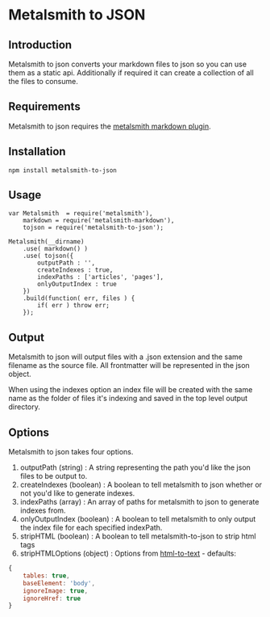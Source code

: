 # Metalsmith to JSON

## Introduction

Metalsmith to json converts your markdown files to json so you can use them as a static api.
Additionally if required it can create a collection of all the files to consume.

## Requirements

Metalsmith to json requires the [metalsmith markdown plugin](https://www.npmjs.com/package/metalsmith-markdown).

## Installation

`npm install metalsmith-to-json`

## Usage

```
var Metalsmith  = require('metalsmith'),
    markdown = require('metalsmith-markdown'),
    tojson = require('metalsmith-to-json');

Metalsmith(__dirname)
    .use( markdown() )
    .use( tojson({
        outputPath : '',
        createIndexes : true,
        indexPaths : ['articles', 'pages'],
        onlyOutputIndex : true
    })
    .build(function( err, files ) {
        if( err ) throw err;
    });
```

## Output

Metalsmith to json will output files with a .json extension and the same filename as the source file.
All frontmatter will be represented in the json object.

When using the indexes option an index file will be created with the same name as the folder of files it's indexing and saved in the top level output directory.

## Options

Metalsmith to json takes four options.

1. outputPath (string) : A string representing the path you'd like the json files to be output to.
2. createIndexes (boolean) : A boolean to tell metalsmith to json whether or not you'd like to generate indexes.
3. indexPaths (array) : An array of paths for metalsmith to json to generate indexes from.
4. onlyOutputIndex (boolean) : A boolean to tell metalsmith to only output the index file for each specified indexPath.
5. stripHTML (boolean) : A boolean to tell metalsmith-to-json to strip html tags
6. stripHTMLOptions (object) : Options from [html-to-text](https://github.com/werk85/node-html-to-text) - defaults: 
```js
{
    tables: true,
    baseElement: 'body',
    ignoreImage: true,
    ignoreHref: true
}
```